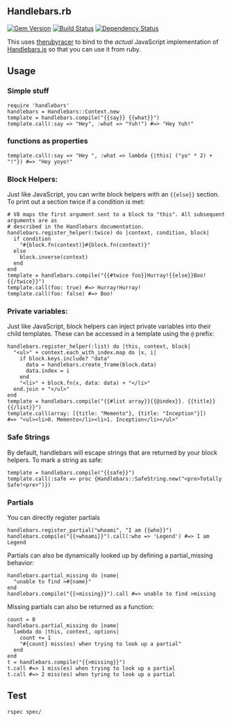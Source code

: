 ## Handlebars.rb

[![Gem Version](https://badge.fury.io/rb/handlebars.png)](http://badge.fury.io/rb/handlebars)
[![Build Status](https://travis-ci.org/cowboyd/handlebars.rb.png?branch=master)](https://travis-ci.org/cowboyd/handlebars.rb)
[![Dependency Status](https://gemnasium.com/cowboyd/handlebars.rb.png)](https://gemnasium.com/cowboyd/handlebars.rb)


This uses [therubyracer][1] to bind to the _actual_ JavaScript implementation of
[Handlebars.js][2] so that you can use it from ruby.

## Usage

### Simple stuff

    require 'handlebars'
    handlebars = Handlebars::Context.new
    template = handlebars.compile("{{say}} {{what}}")
    template.call(:say => "Hey", :what => "Yuh!") #=> "Hey Yuh!"

### functions as properties

    template.call(:say => "Hey ", :what => lambda {|this| ("yo" * 2) + "!"}) #=> "Hey yoyo!"

### Block Helpers:

Just like JavaScript, you can write block helpers with an `{{else}}` section. To print
out a section twice if a condition is met:

    # V8 maps the first argument sent to a block to "this". All subsequent arguments are as
    # described in the Handlebars documentation.
    handlebars.register_helper(:twice) do |context, condition, block|
      if condition
        "#{block.fn(context)}#{block.fn(context)}"
      else
        block.inverse(context)
      end
    end
    template = handlebars.compile("{{#twice foo}}Hurray!{{else}}Boo!{{/twice}}")
    template.call(foo: true) #=> Hurray!Hurray!
    template.call(foo: false) #=> Boo!

### Private variables:

Just like JavaScript, block helpers can inject private variables into their child templates.
These can be accessed in a template using the `@` prefix:

    handlebars.register_helper(:list) do |this, context, block|
      "<ul>" + context.each_with_index.map do |x, i|
        if block.keys.include? "data"
          data = handlebars.create_frame(block.data)
          data.index = i
        end
        "<li>" + block.fn(x, data: data) + "</li>"
      end.join + "</ul>"
    end
    template = handlebars.compile("{{#list array}}{{@index}}. {{title}}{{/list}}")
    template.call(array: [{title: "Memento"}, {title: "Inception"}])
    #=> "<ul><li>0. Memento</li><li>1. Inception</li></ul>"

### Safe Strings

By default, handlebars will escape strings that are returned by your block helpers. To
mark a string as safe:

    template = handlebars.compile("{{safe}}")
    template.call(:safe => proc {Handlebars::SafeString.new("<pre>Totally Safe!<pre>")})

### Partials

You can directly register partials

    handlebars.register_partial("whoami", "I am {{who}}")
    handlebars.compile("{{>whoami}}").call(:who => 'Legend') #=> I am Legend

Partials can also be dynamically looked up by defining a partial_missing behavior:

    handlebars.partial_missing do |name|
      "unable to find >#{name}"
    end
    handlebars.compile("{{>missing}}").call #=> unable to find >missing

Missing partials can also be returned as a function:

    count = 0
    handlebars.partial_missing do |name|
      lambda do |this, context, options|
        count += 1
        "#{count} miss(es) when trying to look up a partial"
      end
    end
    t = handlebars.compile("{{>missing}}")
    t.call #=> 1 miss(es) when trying to look up a partial
    t.call #=> 2 miss(es) when tyring to look up a partial

## Test

    rspec spec/


[1]: http://github.com/cowboyd/therubyracer "The Ruby Racer"
[2]: http://github.com/wycats/handlebars.js "Handlebars JavaScript templating library"
